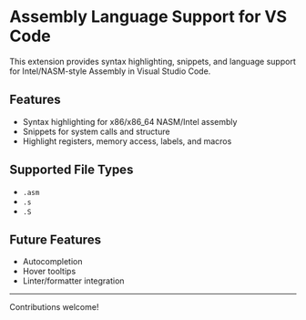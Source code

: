 # Assembly Language Support for VS Code

This extension provides syntax highlighting, snippets, and language support for Intel/NASM-style Assembly in Visual Studio Code.

## Features

- Syntax highlighting for x86/x86_64 NASM/Intel assembly
- Snippets for system calls and structure
- Highlight registers, memory access, labels, and macros

## Supported File Types

- `.asm`
- `.s`
- `.S`

## Future Features

- Autocompletion
- Hover tooltips
- Linter/formatter integration

---

Contributions welcome!
